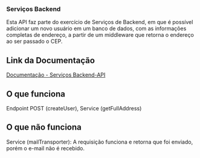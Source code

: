 ### Serviços Backend

Esta API faz parte do exercício de Serviços de Backend, em que é possível adicionar um novo usuário em um banco de dados, com as informações completas de endereço, a partir de um middleware que retorna o endereço ao ser passado o CEP.

## Link da Documentação

<a href = "https://documenter.getpostman.com/view/22366134/2s8YsqUuF3"> Documentação - Serviços Backend-API </a>

## O que funciona

Endpoint POST (createUser), Service (getFullAddress)

## O que não funciona

Service (mailTransporter): A requisição funciona e retorna que foi enviado, porém o e-mail não é recebido.